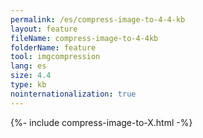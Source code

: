 ```yaml
---
permalink: /es/compress-image-to-4-4-kb
layout: feature
fileName: compress-image-to-4-4kb
folderName: feature
tool: imgcompression
lang: es
size: 4.4
type: kb
nointernationalization: true
---
```

{%- include compress-image-to-X.html -%}
      